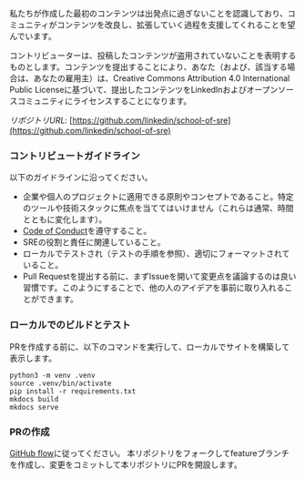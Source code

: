 私たちが作成した最初のコンテンツは出発点に過ぎないことを認識しており、コミュニティがコンテンツを改良し、拡張していく過程を支援してくれることを望んでいます。

コントリビューターは、投稿したコンテンツが盗用されていないことを表明するものとします。コンテンツを提出することにより、あなた（および、該当する場合は、あなたの雇用主）は、Creative Commons Attribution 4.0 International Public Licenseに基づいて、提出したコンテンツをLinkedInおよびオープンソースコミュニティにライセンスすることになります。

*リポジトリURL*: [https://github.com/linkedin/school-of-sre](https://github.com/linkedin/school-of-sre)

### コントリビュートガイドライン
以下のガイドラインに沿ってください。

* 企業や個人のプロジェクトに適用できる原則やコンセプトであること。特定のツールや技術スタックに焦点を当ててはいけません（これらは通常、時間とともに変化します）。
* [Code of Conduct](/school-of-sre/CODE_OF_CONDUCT/)を遵守すること。
* SREの役割と責任に関連していること。
* ローカルでテストされ（テストの手順を参照）、適切にフォーマットされていること。
* Pull Requestを提出する前に、まずIssueを開いて変更点を議論するのは良い習慣です。このようにすることで、他の人のアイデアを事前に取り入れることができます。

### ローカルでのビルドとテスト
PRを作成する前に、以下のコマンドを実行して、ローカルでサイトを構築して表示します。
```
python3 -m venv .venv
source .venv/bin/activate
pip install -r requirements.txt
mkdocs build
mkdocs serve
```

### PRの作成
[GitHub flow](https://guides.github.com/introduction/flow/)に従ってください。
本リポジトリをフォークしてfeatureブランチを作成し、変更をコミットして本リポジトリにPRを開設します。